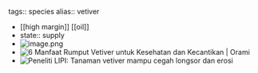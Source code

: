 tags:: species
alias:: vetiver

- [[high margin]] [[oil]]
- state:: supply
- ![image.png](https://peach-geographical-bat-397.mypinata.cloud/ipfs/QmZGTT1ro7t6LXqASYXhbFNC1t2ftrSQFqTx9wCeaFym7t)
- ![6 Manfaat Rumput Vetiver untuk Kesehatan dan Kecantikan | Orami](https://peach-geographical-bat-397.mypinata.cloud/ipfs/QmcHFeMJcBTo5SGnyLbJBi15X4ADyrNgVEBqaZbieprQ4j)
- ![Peneliti LIPI: Tanaman vetiver mampu cegah longsor dan erosi](https://peach-geographical-bat-397.mypinata.cloud/ipfs/QmWW1mkGNjEZd8HCV8SfHyWCxQkViaCykSs8yY5Zk2ZHsm)